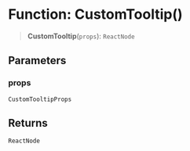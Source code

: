 # Function: CustomTooltip()

> **CustomTooltip**(`props`): `ReactNode`

## Parameters

### props

`CustomTooltipProps`

## Returns

`ReactNode`
